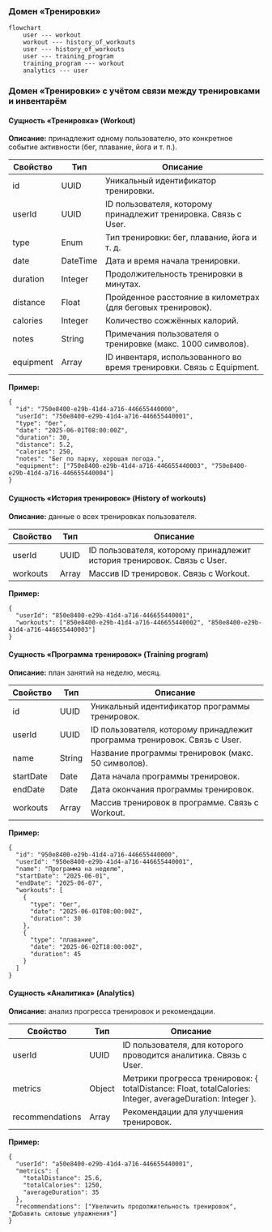 ### Домен «Тренировки»

```mermaid
flowchart
    user --- workout
    workout --- history_of_workouts
    user --- history_of_workouts
    user --- training_program
    training_program --- workout
    analytics --- user
```
### Домен «Тренировки» с учётом связи между тренировками и инвентарём

#### Сущность «Тренировка» (Workout)

**Описание:** принадлежит одному пользователю, это конкретное событие активности (бег, плавание, йога и т. п.).

| Свойство | Тип | Описание |
| --- | --- | --- |
| id | UUID | Уникальный идентификатор тренировки. |
| userId | UUID | ID пользователя, которому принадлежит тренировка. Связь с User. |
| type | Enum | Тип тренировки: бег, плавание, йога и т. д. |
| date | DateTime | Дата и время начала тренировки. |
| duration | Integer | Продолжительность тренировки в минутах. |
| distance | Float | Пройденное расстояние в километрах (для беговых тренировок). |
| calories | Integer | Количество сожжённых калорий. |
| notes | String | Примечания пользователя о тренировке (макс. 1000 символов). |
| equipment |Array<UUID>| ID инвентаря, использованного во время тренировки. Связь с Equipment. |

**Пример:**
```
{
  "id": "750e8400-e29b-41d4-a716-446655440000",
  "userId": "750e8400-e29b-41d4-a716-446655440001",
  "type": "бег",
  "date": "2025-06-01T08:00:00Z",
  "duration": 30,
  "distance": 5.2,
  "calories": 250,
  "notes": "Бег по парку, хорошая погода.",
  "equipment": ["750e8400-e29b-41d4-a716-446655440003", "750e8400-e29b-41d4-a716-446655440004"]
}
```

#### Сущность «История тренировок» (History of workouts)

**Описание:** данные о всех тренировках пользователя.

| Свойство | Тип | Описание |
| --- | --- | --- |
| userId | UUID | ID пользователя, которому принадлежит история тренировок. Связь с User. |
| workouts | Array | Массив ID тренировок. Связь с Workout. |

**Пример:**
```
{
  "userId": "850e8400-e29b-41d4-a716-446655440001",
  "workouts": ["850e8400-e29b-41d4-a716-446655440002", "850e8400-e29b-41d4-a716-446655440003"]
}
```

#### Сущность «Программа тренировок» (Training program)

**Описание:** план занятий на неделю, месяц.

| Свойство | Тип | Описание |
| --- | --- | --- |
| id | UUID | Уникальный идентификатор программы тренировок. |
| userId | UUID | ID пользователя, которому принадлежит программа тренировок. Связь с User. |
| name | String | Название программы тренировок (макс. 50 символов). |
| startDate | Date | Дата начала программы тренировок. |
| endDate | Date | Дата окончания программы тренировок. |
| workouts | Array | Массив тренировок в программе. Связь с Workout. |

**Пример:**
```
{
  "id": "950e8400-e29b-41d4-a716-446655440000",
  "userId": "950e8400-e29b-41d4-a716-446655440001",
  "name": "Программа на неделю",
  "startDate": "2025-06-01",
  "endDate": "2025-06-07",
  "workouts": [
    {
      "type": "бег",
      "date": "2025-06-01T08:00:00Z",
      "duration": 30
    },
    {
      "type": "плавание",
      "date": "2025-06-02T18:00:00Z",
      "duration": 45
    }
  ]
}
```

#### Сущность «Аналитика» (Analytics)

**Описание:** анализ прогресса тренировок и рекомендации.

| Свойство | Тип | Описание |
| --- | --- | --- |
| userId | UUID | ID пользователя, для которого проводится аналитика. Связь с User. |
| metrics | Object | Метрики прогресса тренировок: { totalDistance: Float, totalCalories: Integer, averageDuration: Integer }. |
| recommendations | Array | Рекомендации для улучшения тренировок. |

**Пример:**
```
{
  "userId": "a50e8400-e29b-41d4-a716-446655440001",
  "metrics": {
    "totalDistance": 25.6,
    "totalCalories": 1250,
    "averageDuration": 35
  },
  "recommendations": ["Увеличить продолжительность тренировок", "Добавить силовые упражнения"]
}
```